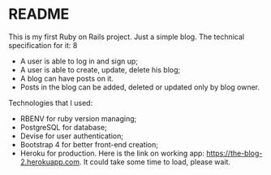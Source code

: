# README


This is my first Ruby on Rails project. Just a simple blog.
The technical specification for it:
8
* A user is able to log in and sign up;
* A user is able to create, update, delete his blog;
* A blog can have posts on it.
* Posts in the blog can be added, deleted or updated only by blog owner. 


Technologies that I used:
* RBENV for ruby version managing;
* PostgreSQL for database;
* Devise for user authentication;
* Bootstrap 4 for better front-end creation;
* Heroku for production. Here is the link on working app: https://the-blog-2.herokuapp.com. It could take some time to load, please wait.